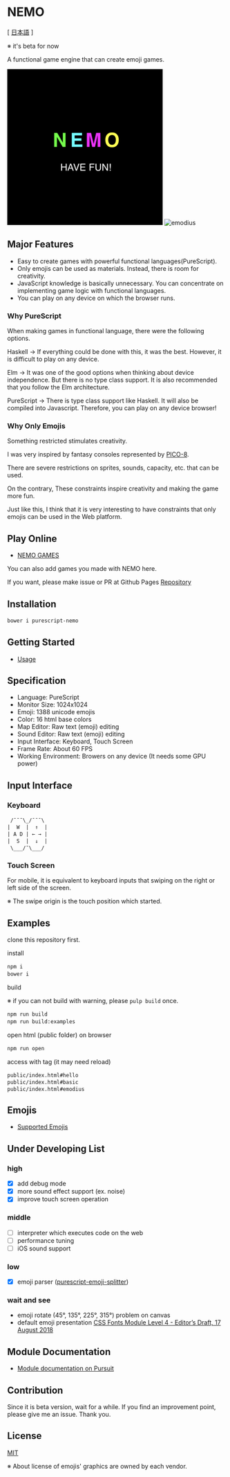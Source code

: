 # NEMO

[ [日本語](README.ja.md) ]

※ it's beta for now

A functional game engine that can create emoji games.

![nemo](nemo.png)
![emodius](https://opyapeus.github.io/nemo/img/emodius-half.gif)

## Major Features

- Easy to create games with powerful functional languages ​​(PureScript).
- Only emojis can be used as materials. Instead, there is room for creativity.
- JavaScript knowledge is basically unnecessary. You can concentrate on implementing game logic with functional languages.
- You can play on any device on which the browser runs.

### Why PureScript

When making games in functional language, there were the following options.

Haskell ->
If everything could be done with this, it was the best.
However, it is difficult to play on any device.

Elm ->
It was one of the good options when thinking about device independence.
But there is no type class support.
It is also recommended that you follow the Elm architecture.

PureScript ->
There is type class support like Haskell.
It will also be compiled into Javascript.
Therefore, you can play on any device browser!

### Why Only Emojis

Something restricted stimulates creativity.

I was very inspired by fantasy consoles represented by [PICO-8](https://www.lexaloffle.com/pico-8.php).

There are severe restrictions on sprites, sounds, capacity, etc. that can be used.

On the contrary, These constraints inspire creativity and making the game more fun.

Just like this, I think that it is very interesting to have constraints that only emojis can be used in the Web platform.

## Play Online

- [NEMO GAMES](https://opyapeus.github.io/nemo/index.html)

You can also add games you made with NEMO here.

If you want, please make issue or PR at Github Pages [Repository](https://github.com/opyapeus/nemo)

## Installation

```sh
bower i purescript-nemo
```

## Getting Started

- [Usage](docs/usage.md)

## Specification

- Language: PureScript
- Monitor Size: 1024x1024
- Emoji: 1388 unicode emojis
- Color: 16 html base colors
- Map Editor: Raw text (emoji) editing
- Sound Editor: Raw text (emoji) editing
- Input Interface: Keyboard, Touch Screen
- Frame Rate: About 60 FPS
- Working Environment: Browers on any device (It needs some GPU power)

## Input Interface

### Keyboard

```plain
 /¯¯¯\_/¯¯¯\
|  W  |  ↑  |
| A D | ← → |
|  S  |  ↓  |
 \___/¯\___/
 ```

### Touch Screen

For mobile, it is equivalent to keyboard inputs that swiping on the right or left side of the screen.

※ The swipe origin is the touch position which started.

## Examples

clone this repository first.

install

```sh
npm i
bower i
```

build

※ if you can not build with warning, please ```pulp build``` once.

```sh
npm run build
npm run build:examples
```

open html (public folder) on browser

```sh
npm run open
```

access with tag (it may need reload)

```url
public/index.html#hello
public/index.html#basic
public/index.html#emodius
```

## Emojis

- [Supported Emojis](docs/emoji.md)

## Under Developing List

### high

- [x] add debug mode
- [x] more sound effect support (ex. noise)
- [x] improve touch screen operation

### middle

- [ ] interpreter which executes code on the web
- [ ] performance tuning
- [ ] iOS sound support

### low

- [x] emoji parser ([purescript-emoji-splitter](https://github.com/opyapeus/purescript-emoji-splitter))
  
### wait and see

- emoji rotate (45°, 135°, 225°, 315°) problem on canvas
- default emoji presentation [CSS Fonts Module Level 4 - Editor’s Draft, 17 August 2018](https://drafts.csswg.org/css-fonts-4/#font-variant-emoji-prop)

## Module Documentation

- [Module documentation on Pursuit](https://pursuit.purescript.org/packages/purescript-nemo/)

## Contribution

Since it is beta version, wait for a while.
If you find an improvement point, please give me an issue.
Thank you.

## License

[MIT](LICENSE)

※ About license of emojis' graphics are owned by each vendor.